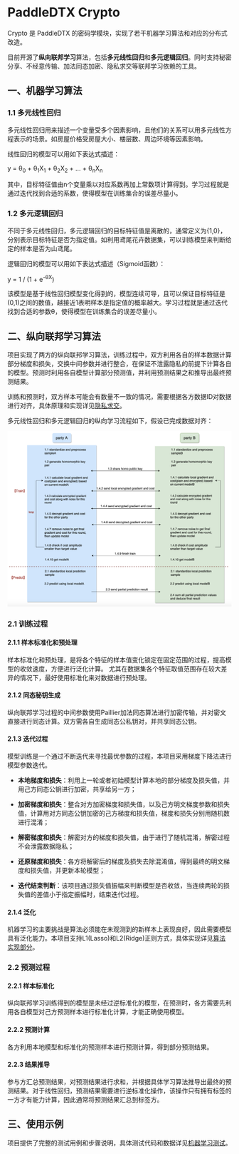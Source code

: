# PaddleDTX Crypto
Crypto 是 PaddleDTX 的密码学模块，实现了若干机器学习算法和对应的分布式改造。

目前开源了**纵向联邦学习**算法，包括**多元线性回归**和**多元逻辑回归**。同时支持秘密分享、不经意传输、加法同态加密、隐私求交等联邦学习依赖的工具。

## 一、机器学习算法
### 1.1 多元线性回归
多元线性回归用来描述一个变量受多个因素影响，且他们的关系可以用多元线性方程表示的场景。如房屋价格受房屋大小、楼层数、周边环境等因素影响。

线性回归的模型可以用如下表达式描述：

y = &theta;<sub>0</sub> + &theta;<sub>1</sub>X<sub>1</sub> + &theta;<sub>2</sub>X<sub>2</sub> + ... + &theta;<sub>n</sub>X<sub>n</sub>

其中，目标特征值由n个变量乘以对应系数再加上常数项计算得到。学习过程就是通过迭代找到合适的系数，使得模型在训练集合的误差尽量小。

### 1.2 多元逻辑回归
不同于多元线性回归，多元逻辑回归的目标特征值是离散的，通常定义为{1,0}，分别表示目标特征是否为指定值。如利用鸢尾花卉数据集，可以训练模型来判断给定的样本是否为山鸢尾。

逻辑回归的模型可以用如下表达式描述（Sigmoid函数）：

y = 1 / (1 + e<sup>-&theta;X</sup>)

该模型是基于线性回归模型变化得到的，模型连续可导，且可以保证目标特征是(0,1)之间的数值，越接近1表明样本是指定值的概率越大。学习过程就是通过迭代找到合适的参数&theta;，使得模型在训练集合的误差尽量小。

## 二、纵向联邦学习算法
项目实现了两方的纵向联邦学习算法，训练过程中，双方利用各自的样本数据计算部分梯度和损失，交换中间参数并进行整合，在保证不泄露隐私的前提下计算各自的模型。预测时利用各自模型计算部分预测值，并利用预测结果之和推导出最终预测结果。

训练和预测时，双方样本可能会有数量不一致的情况，需要根据各方数据ID对数据进行对齐，具体原理和实现详见[隐私求交](./core/machine_learning/linear_regression/gradient_descent/mpc_vertical/psi.go)。

多元线性回归和多元逻辑回归的纵向学习流程如下，假设已完成数据对齐：

![Image text](./images/vertical_learning.png)

### 2.1 训练过程
#### 2.1.1 样本标准化和预处理
样本标准化和预处理，是将各个特征的样本值变化锁定在固定范围的过程，提高模型的收敛速度，方便进行泛化计算。
尤其在数据集各个特征取值范围存在较大差异的情况下，最好使用标准化来对数据进行预处理。

#### 2.1.2 同态秘钥生成
纵向联邦学习过程的中间参数使用Paillier加法同态算法进行加密传输，并对密文直接进行同态计算。双方需各自生成同态公私钥对，并共享同态公钥。

#### 2.1.3 迭代过程
模型训练是一个通过不断迭代来寻找最优参数的过程，本项目采用梯度下降法进行模型参数迭代。

- **本地梯度和损失**：利用上一轮或者初始模型计算本地的部分梯度及损失值，并用己方同态公钥进行加密，共享给另一方；

- **加密梯度和损失**：整合对方加密梯度和损失值，以及己方明文梯度参数和损失值，计算用对方同态公钥加密的己方梯度和损失值，梯度和损失分别用随机数进行混淆；

- **解密梯度和损失**：解密对方的梯度和损失值，由于进行了随机混淆，解密过程不会泄露数据隐私；

- **还原梯度和损失**：各方将解密后的梯度及损失去除混淆值，得到最终的明文梯度和损失值，并更新本轮模型；

- **迭代结束判断**：该项目通过损失值振幅来判断模型是否收敛，当连续两轮的损失值的差值小于指定振幅时，结束迭代过程。

#### 2.1.4 泛化
机器学习的主要挑战是算法必须能在未观测到的新样本上表现良好，因此需要模型具有泛化能力。本项目支持L1(Lasso)和L2(Ridge)正则方式，具体实现详见[算法实现部分](./core/machine_learning)。

### 2.2 预测过程
#### 2.2.1 样本标准化
纵向联邦学习训练得到的模型是未经过逆标准化的模型，在预测时，各方需要先利用各自模型对己方预测样本进行标准化计算，才能正确使用模型。

#### 2.2.2 预测计算
各方利用本地模型和标准化的预测样本进行预测计算，得到部分预测结果。

#### 2.2.3 结果推导
参与方汇总预测结果，对预测结果进行求和，并根据具体学习算法推导出最终的预测结果。对于线性回归，预测结果需要进行逆标准化操作，该操作只有拥有标签的一方才有能力计算，因此通常将预测结果汇总到标签方。

## 三、使用示例
项目提供了完整的测试用例和步骤说明，具体测试代码和数据详见[机器学习测试](./test/ml)。
